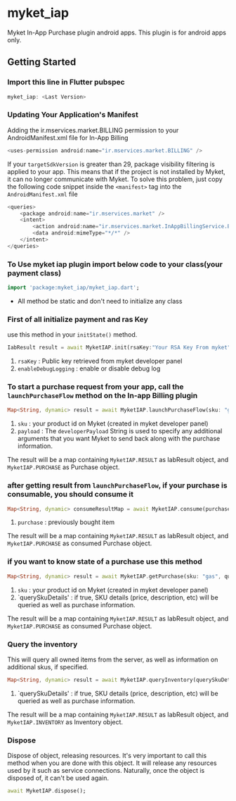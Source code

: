 # myket_iap

Myket In-App Purchase plugin android apps. This plugin is for android apps only.

## Getting Started

### Import this line in Flutter pubspec
```dart
myket_iap: <Last Version>
```

### Updating Your Application's Manifest
Adding the ir.mservices.market.BILLING permission to your AndroidManifest.xml file for In-App Billing
```dart
<uses-permission android:name="ir.mservices.market.BILLING" />
```
If your `targetSdkVersion` is greater than 29, package visibility filtering is applied to your app. This means that if the project is not installed by Myket, it can no longer communicate with Myket.
To solve this problem, just copy the following code snippet inside the `<manifest>` tag into the `AndroidManifest.xml` file
```dart
<queries>
    <package android:name="ir.mservices.market" />
    <intent>
        <action android:name="ir.mservices.market.InAppBillingService.BIND" />
        <data android:mimeType="*/*" />
    </intent>
</queries>
```

### To Use myket iap plugin import below code to your class(your payment class)
```dart
import 'package:myket_iap/myket_iap.dart';
```

* All method be static and don't need to initialize any class

### First of all initialize payment and ras Key
use this method in your `initState()` method.
```dart
IabResult result = await MyketIAP.init(rsaKey:"Your RSA Key From myket", enableDebugLogging: true);
```
1. `rsaKey` : Public key retrieved from myket developer panel
2. `enableDebugLogging` : enable or disable debug log

### To start a purchase request from your app, call the `launchPurchaseFlow` method on the In-app Billing plugin
```dart
Map<String, dynamic> result = await MyketIAP.launchPurchaseFlow(sku: "gas", payload:"payload");
```
1. `sku` : your product id on Myket (created in myket developer panel)
2. `payload` : The `developerPayload` String is used to specify any additional arguments that you want Myket to send back along with the purchase information.

The result will be a map containing `MyketIAP.RESULT` as IabResult object, and `MyketIAP.PURCHASE` as Purchase object.

### after getting result from `launchPurchaseFlow`, if your purchase is consumable, you should consume it
```dart
Map<String, dynamic> consumeResultMap = await MyketIAP.consume(purchase: purchase);
```
1. `purchase` : previously bought item

The result will be a map containing `MyketIAP.RESULT` as IabResult object, and `MyketIAP.PURCHASE` as consumed Purchase object.

### if you want to know state of a purchase use this method
```dart
Map<String, dynamic> result = await MyketIAP.getPurchase(sku: "gas", querySkuDetails: false);
```
1. `sku` : your product id on Myket (created in myket developer panel)
2. `querySkuDetails' : if true, SKU details (price, description, etc) will be queried as well as purchase information.

The result will be a map containing `MyketIAP.RESULT` as IabResult object, and `MyketIAP.PURCHASE` as consumed Purchase object.

### Query the inventory
This will query all owned items from the server, as well as information on additional skus, if specified.
```dart
Map<String, dynamic> result = await MyketIAP.queryInventory(querySkuDetails: false);
```
1. `querySkuDetails' : if true, SKU details (price, description, etc) will be queried as well as purchase information.

The result will be a map containing `MyketIAP.RESULT` as IabResult object, and `MyketIAP.INVENTORY` as Inventory object.

### Dispose
Dispose of object, releasing resources. It's very important to call this method when you are done with this object. It will release any resources used by it such as service connections. Naturally, once the object is disposed of, it can't be used again.
```dart
await MyketIAP.dispose();
```